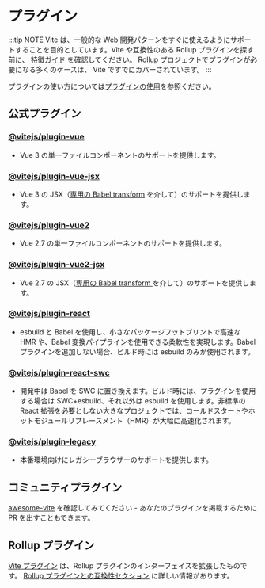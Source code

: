 # プラグイン

:::tip NOTE
Vite は、一般的な Web 開発パターンをすぐに使えるようにサポートすることを目的としています。Vite や互換性のある Rollup プラグインを探す前に、 [特徴ガイド](../guide/features.md) を確認してください。 Rollup プロジェクトでプラグインが必要になる多くのケースは、 Vite ですでにカバーされています。
:::

プラグインの使い方については[プラグインの使用](../guide/using-plugins)を参照ください。

## 公式プラグイン

### [@vitejs/plugin-vue](https://github.com/vitejs/vite-plugin-vue/tree/main/packages/plugin-vue)

- Vue 3 の単一ファイルコンポーネントのサポートを提供します。

### [@vitejs/plugin-vue-jsx](https://github.com/vitejs/vite-plugin-vue/tree/main/packages/plugin-vue-jsx)

- Vue 3 の JSX（[専用の Babel transform](https://github.com/vuejs/jsx-next) を介して）のサポートを提供します。

### [@vitejs/plugin-vue2](https://github.com/vitejs/vite-plugin-vue2)

- Vue 2.7 の単一ファイルコンポーネントのサポートを提供します。

### [@vitejs/plugin-vue2-jsx](https://github.com/vitejs/vite-plugin-vue2-jsx)

- Vue 2.7 の JSX（[専用の Babel transform ](https://github.com/vuejs/jsx-vue2/)を介して）のサポートを提供します。

### [@vitejs/plugin-react](https://github.com/vitejs/vite-plugin-react/tree/main/packages/plugin-react)

- esbuild と Babel を使用し、小さなパッケージフットプリントで高速な HMR や、Babel 変換パイプラインを使用できる柔軟性を実現します。Babel プラグインを追加しない場合、ビルド時には esbuild のみが使用されます。

### [@vitejs/plugin-react-swc](https://github.com/vitejs/vite-plugin-react-swc)

- 開発中は Babel を SWC に置き換えます。ビルド時には、プラグインを使用する場合は SWC+esbuild、それ以外は esbuild を使用します。非標準の React 拡張を必要としない大きなプロジェクトでは、コールドスタートやホットモジュールリプレースメント（HMR）が大幅に高速化されます。

### [@vitejs/plugin-legacy](https://github.com/vitejs/vite/tree/main/packages/plugin-legacy)

- 本番環境向けにレガシーブラウザーのサポートを提供します。

## コミュニティプラグイン

[awesome-vite](https://github.com/vitejs/awesome-vite#plugins) を確認してみてください - あなたのプラグインを掲載するために PR を出すこともできます。

## Rollup プラグイン

[Vite プラグイン](../guide/api-plugin) は、Rollup プラグインのインターフェイスを拡張したものです。 [Rollup プラグインとの互換性セクション](../guide/api-plugin#rollup-plugin-compatibility) に詳しい情報があります。
